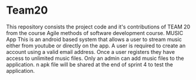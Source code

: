 # Team20
This repository consists the project code and it's contributions of TEAM 20 from the course Agile methods of software development course.
MUSIC App 
This is an android based system that allows a user to stream music either from youtube or directly on the app.
A user is required to create an account using a valid email address. Once a user registers they have access to unlimited music files.
Only an admin can add music files to the application.
n apk file will be shared at the end of sprint 4 to test the application.
